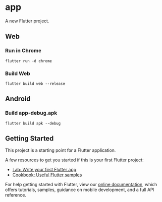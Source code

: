 # app

A new Flutter project.

## Web
### Run in Chrome
`flutter run -d chrome`
### Build Web
`flutter build web --release`

## Android
### Build app-debug.apk
`flutter build apk --debug`

## Getting Started

This project is a starting point for a Flutter application.

A few resources to get you started if this is your first Flutter project:

- [Lab: Write your first Flutter app](https://flutter.dev/docs/get-started/codelab)
- [Cookbook: Useful Flutter samples](https://flutter.dev/docs/cookbook)

For help getting started with Flutter, view our
[online documentation](https://flutter.dev/docs), which offers tutorials,
samples, guidance on mobile development, and a full API reference.
